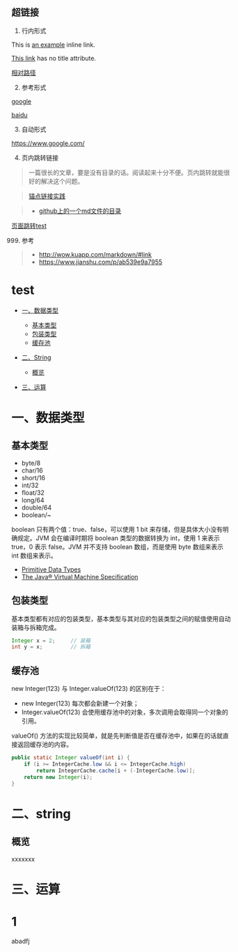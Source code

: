 ## 超链接

1. 行内形式

This is [an example](http://example.com/ "Title") inline link.

[This link](http://example.net/) has no title attribute.

[相对路径](../README.md)

2. 参考形式

[google][1]

[baidu][2]

[1]: https://www.google.com/
[2]: https://www.baidu.com/

3. 自动形式

<https://www.google.com/>

4. 页内跳转链接

>一篇很长的文章，要是没有目录的话。阅读起来十分不便。页内跳转就能很好的解决这个问题。

>[锚点链接实践](锚点链接.md)

>- [github上的一个md文件的目录](https://github.com/CyC2018/CS-Notes/blob/master/docs/notes/Java%20%E5%9F%BA%E7%A1%80.md)

[页面跳转test](#test)



999. 参考
>- <http://wow.kuapp.com/markdown/#link>
>- <https://www.jianshu.com/p/ab539e9a7955>


# test

* [一、数据类型](#一数据类型)
    * [基本类型](#基本类型)
    * [包装类型](#包装类型)
    * [缓存池](#缓存池)
* [二、String](#二string)
    * [概览](#概览)
   
* [三、运算](#三运算)



# 一、数据类型

## 基本类型

- byte/8
- char/16
- short/16
- int/32
- float/32
- long/64
- double/64
- boolean/\~

boolean 只有两个值：true、false，可以使用 1 bit 来存储，但是具体大小没有明确规定。JVM 会在编译时期将 boolean 类型的数据转换为 int，使用 1 来表示 true，0 表示 false。JVM 并不支持 boolean 数组，而是使用 byte 数组来表示 int 数组来表示。

- [Primitive Data Types](https://docs.oracle.com/javase/tutorial/java/nutsandbolts/datatypes.html)
- [The Java® Virtual Machine Specification](https://docs.oracle.com/javase/specs/jvms/se8/jvms8.pdf)

## 包装类型

基本类型都有对应的包装类型，基本类型与其对应的包装类型之间的赋值使用自动装箱与拆箱完成。

```java
Integer x = 2;     // 装箱
int y = x;         // 拆箱
```

## 缓存池

new Integer(123) 与 Integer.valueOf(123) 的区别在于：

- new Integer(123) 每次都会新建一个对象；
- Integer.valueOf(123) 会使用缓存池中的对象，多次调用会取得同一个对象的引用。


valueOf() 方法的实现比较简单，就是先判断值是否在缓存池中，如果在的话就直接返回缓存池的内容。

```java
public static Integer valueOf(int i) {
    if (i >= IntegerCache.low && i <= IntegerCache.high)
        return IntegerCache.cache[i + (-IntegerCache.low)];
    return new Integer(i);
}
```

# 二、string
## 概览

xxxxxxx

# 三、运算

# 1
abadfj